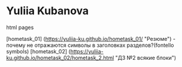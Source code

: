 # Yuliia Kubanova
html pages

[hometask_01] (https://yuliia-ku.github.io/hometask_01/ "Резюме") - почему не отражаются символы в заголовках разделов?(fontello symbols)
[hometask_02] (https://yuliia-ku.github.io/hometask_02/hometask_2.html "ДЗ №2 всякие блоки")
